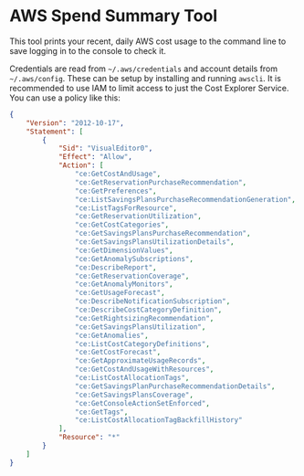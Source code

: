 # AWS Spend Summary Tool

This tool prints your recent, daily AWS cost usage to the command line to save logging in to the console to check it.

Credentials are read from `~/.aws/credentials` and account details from 
`~/.aws/config`. These can be setup by installing and running `awscli`. It is recommended to use IAM to limit access to just the Cost Explorer Service. You can use a policy like this:

```json
{
    "Version": "2012-10-17",
    "Statement": [
        {
            "Sid": "VisualEditor0",
            "Effect": "Allow",
            "Action": [
                "ce:GetCostAndUsage",
                "ce:GetReservationPurchaseRecommendation",
                "ce:GetPreferences",
                "ce:ListSavingsPlansPurchaseRecommendationGeneration",
                "ce:ListTagsForResource",
                "ce:GetReservationUtilization",
                "ce:GetCostCategories",
                "ce:GetSavingsPlansPurchaseRecommendation",
                "ce:GetSavingsPlansUtilizationDetails",
                "ce:GetDimensionValues",
                "ce:GetAnomalySubscriptions",
                "ce:DescribeReport",
                "ce:GetReservationCoverage",
                "ce:GetAnomalyMonitors",
                "ce:GetUsageForecast",
                "ce:DescribeNotificationSubscription",
                "ce:DescribeCostCategoryDefinition",
                "ce:GetRightsizingRecommendation",
                "ce:GetSavingsPlansUtilization",
                "ce:GetAnomalies",
                "ce:ListCostCategoryDefinitions",
                "ce:GetCostForecast",
                "ce:GetApproximateUsageRecords",
                "ce:GetCostAndUsageWithResources",
                "ce:ListCostAllocationTags",
                "ce:GetSavingsPlanPurchaseRecommendationDetails",
                "ce:GetSavingsPlansCoverage",
                "ce:GetConsoleActionSetEnforced",
                "ce:GetTags",
                "ce:ListCostAllocationTagBackfillHistory"
            ],
            "Resource": "*"
        }
    ]
}
```
